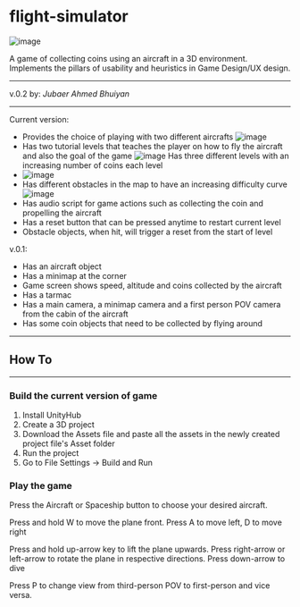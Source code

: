 # flight-simulator

![image](https://github.com/jabhuiyan/flight-simulator-project/blob/main/flight.gif)

A game of collecting coins using an aircraft in a 3D environment. Implements the pillars
of usability and heuristics in Game Design/UX design.

-----------------------

v.0.2
by: _Jubaer Ahmed Bhuiyan_

------------------------

Current version:
- Provides the choice of playing with two different aircrafts
  ![image](https://github.com/jabhuiyan/flight-simulator-project/blob/main/change.gif)
- Has two tutorial levels that teaches the player on how to fly the aircraft and also the goal of the game
  ![image](https://github.com/jabhuiyan/flight-simulator-project/blob/main/tutorial.jpg)
  Has three different levels with an increasing number of coins each level
- ![image](https://github.com/jabhuiyan/flight-simulator-project/blob/main/coins.jpg)
- Has different obstacles in the map to have an increasing difficulty curve
  ![image](https://github.com/jabhuiyan/flight-simulator-project/blob/main/lvl.jpg)
- Has audio script for game actions such as collecting the coin and propelling the aircraft
- Has a reset button that can be pressed anytime to restart current level
- Obstacle objects, when hit, will trigger a reset from the start of level


v.0.1:
- Has an aircraft object
- Has a minimap at the corner
- Game screen shows speed, altitude and coins collected by the aircraft
- Has a tarmac
- Has a main camera, a minimap camera and a first person POV camera from the cabin of the aircraft
- Has some coin objects that need to be collected by flying around


--------------------------

## How To

--------------------------
### Build the current version of game

1. Install UnityHub
2. Create a 3D project
3. Download the Assets file and paste all the assets in the newly created project file's Asset folder
4. Run the project
5. Go to File Settings -> Build and Run

### Play the game

Press the Aircraft or Spaceship button to choose your desired aircraft.

Press and hold W to move the plane front. Press A to move left, D to move right

Press and hold up-arrow key to lift the plane upwards. Press right-arrow or left-arrow to rotate the plane in respective directions. Press down-arrow to dive

Press P to change view from third-person POV to first-person and vice versa.
